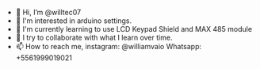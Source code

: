 - 👋 Hi, I’m @willtec07
- 👀 I'm interested in arduino settings.
- 🌱 I'm currently learning to use LCD Keypad Shield and MAX 485 module
- 💞️ I try to collaborate with what I learn over time.
- 📫 How to reach me, instagram: @williamvaio Whatsapp: +5561999019021

<!---
willtec07/willtec07 is a ✨ special ✨ repository because its `README.md` (this file) appears on your GitHub profile.
You can click the Preview link to take a look at your changes.
--->
